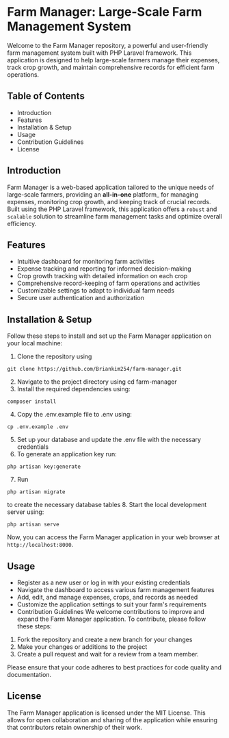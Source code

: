 # Farm Manager: Large-Scale Farm Management System
Welcome to the Farm Manager repository, a powerful and user-friendly farm management system built with PHP Laravel framework. This application is designed to help large-scale farmers manage their expenses, track crop growth, and maintain comprehensive records for efficient farm operations.

## Table of Contents
- Introduction
- Features
- Installation & Setup
- Usage
- Contribution Guidelines
- License
## Introduction
Farm Manager is a web-based application tailored to the unique needs of large-scale farmers, providing an **all-in-one** platform_ for managing expenses, monitoring crop growth, and keeping track of crucial records. Built using the PHP Laravel framework, this application offers a `robust` and `scalable` solution to streamline farm management tasks and optimize overall efficiency.

## Features
- Intuitive dashboard for monitoring farm activities
- Expense tracking and reporting for informed decision-making
- Crop growth tracking with detailed information on each crop
- Comprehensive record-keeping of farm operations and activities
- Customizable settings to adapt to individual farm needs
- Secure user authentication and authorization
## Installation & Setup
Follow these steps to install and set up the Farm Manager application on your local machine:

1. Clone the repository using 
```
git clone https://github.com/Briankim254/farm-manager.git
```
2. Navigate to the project directory using cd farm-manager
3. Install the required dependencies using:
```
composer install
```
4. Copy the .env.example file to .env using:
```
cp .env.example .env
```
5. Set up your database and update the .env file with the necessary credentials
6. To generate an application key run:
```
php artisan key:generate 
```
7. Run 
```
php artisan migrate
```
to create the necessary database tables
8. Start the local development server using:
```
php artisan serve
```
Now, you can access the Farm Manager application in your web browser at `http://localhost:8000`.

## Usage
+ Register as a new user or log in with your existing credentials
+ Navigate the dashboard to access various farm management features
+ Add, edit, and manage expenses, crops, and records as needed
+ Customize the application settings to suit your farm's requirements
+ Contribution Guidelines
We welcome contributions to improve and expand the Farm Manager application.
To contribute, please follow these steps:

1. Fork the repository and create a new branch for your changes
2. Make your changes or additions to the project
3. Create a pull request and wait for a review from a team member.

Please ensure that your code adheres to best practices for code quality and documentation. 

## License
The Farm Manager application is licensed under the MIT License. This allows for open collaboration and sharing of the application while ensuring that contributors retain ownership of their work.

